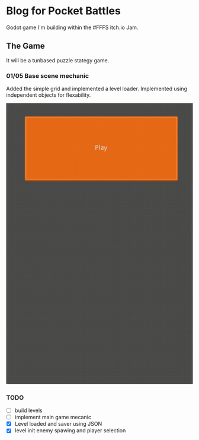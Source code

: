 # Blog for Pocket Battles

Godot game I'm building within the \#FFFS itch.io Jam.

## The Game

It will be a tunbased puzzle stategy game.

### 01/05 Base scene mechanic

Added the simple grid and implemented a level loader.
Implemented using independent objects for flexability.

![pic1](blog/pocket_battles_1.gif)

### TODO

- [ ] build levels
- [ ] implement main game mecanic
- [x] Level loaded and saver using JSON 
- [x] level init enemy spawing and player selection
